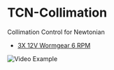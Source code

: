 # TCN-Collimation
 Collimation Control for Newtonian

 * [3X 12V Wormgear 6 RPM](https://www.aliexpress.com/item/1005002606787990.html?spm=a2g0o.productlist.main.1.b08b1f68u2HfaR&algo_pvid=85730e07-1877-4a99-b15b-825b2fdeb538&algo_exp_id=85730e07-1877-4a99-b15b-825b2fdeb538-0&pdp_ext_f=%7B%22sku_id%22%3A%2212000021369196725%22%7D&pdp_npi=3%40dis%21SEK%21194.11%21116.49%21%21%21%21%21%40211bf3f116770018451074959d06c7%2112000021369196725%21sea%21SE%212960150887&curPageLogUid=K59gvIF7ElLM) 



![Video Example](https://youtu.be/5g9lGPrhYqs)